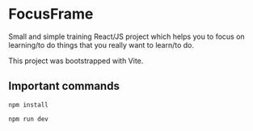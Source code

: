 # FocusFrame

Small and simple training React/JS project which helps you to focus on learning/to do things that you really want to learn/to do.

This project was bootstrapped with Vite.

## Important commands

`npm install`

`npm run dev`
